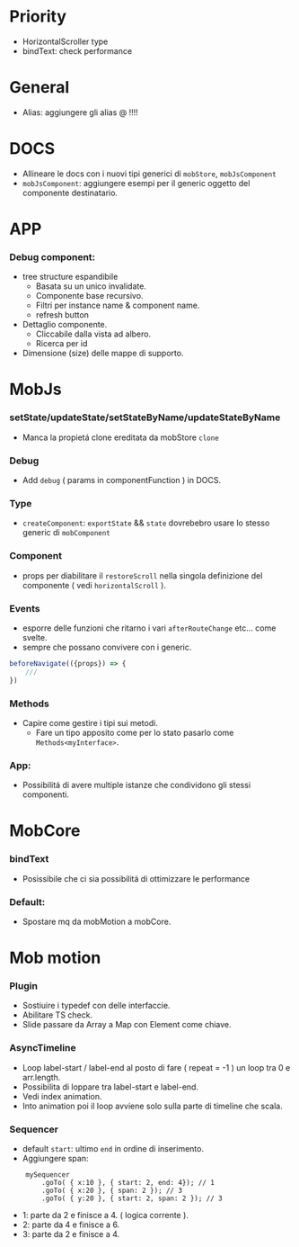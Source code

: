 # Priority
- HorizontalScroller type
- bindText: check performance

# General
- Alias: aggiungere gli alias @ !!!!

# DOCS
- Allineare le docs con i nuovi tipi generici di `mobStore`, `mobJsComponent`
- `mobJsComponent`: aggiungere esempi per il generic <R> oggetto del componente destinatario.

# APP
### Debug component:
- tree structure espandibile
    - Basata su un unico invalidate.
    - Componente base recursivo.
    - Filtri per instance name & component name.
    - refresh button
- Dettaglio componente.
    - Cliccabile dalla vista ad albero.
    - Ricerca per id
- Dimensione (size) delle mappe di supporto.

# MobJs

### setState/updateState/setStateByName/updateStateByName
- Manca la propietá clone ereditata da mobStore `clone`

### Debug
- Add `debug` ( params in componentFunction ) in DOCS.

### Type
- `createComponent`: `exportState` && `state` dovrebebro usare lo stesso generic<T> di `mobComponent`

### Component
- props per diabilitare il `restoreScroll` nella singola definizione del componente ( vedi `horizontalScroll` ).

### Events
- esporre delle funzioni che ritarno i vari `afterRouteChange` etc... come svelte.
- sempre che possano convivere con i generic.

```js
beforeNavigate(({props}) => {
    ///
})
```

### Methods
- Capire come gestire i tipi sui metodi.
    - Fare un tipo apposito come per lo stato pasarlo come `Methods<myInterface>`.

### App:
- Possibilitá di avere multiple istanze che condividono gli stessi componenti.


# MobCore

### bindText
- Posissibile che ci sia possibilitá di ottimizzare le performance

### Default:
- Spostare mq da mobMotion a mobCore.


# Mob motion

### Plugin
- Sostiuire i typedef con delle interfaccie.
- Abilitare TS check.
- Slide passare da Array a Map con Element come chiave.

### AsyncTimeline
- Loop label-start / label-end al posto di fare ( repeat = -1 ) un loop tra 0 e arr.length.
- Possibilita di loppare tra label-start e label-end.
- Vedi index animation.
- Into animation poi il loop avviene solo sulla parte di timeline che scala.

### Sequencer
- default `start`: ultimo `end` in ordine di inserimento.
- Aggiungere span:<br/>

```
    mySequencer
        .goTo( { x:10 }, { start: 2, end: 4}); // 1
        .goTo( { x:20 }, { span: 2 }); // 3
        .goTo( { y:20 }, { start: 2, span: 2 }); // 3
```
- 1: parte da 2 e finisce a 4. ( logica corrente ).
- 2: parte da 4 e finisce a 6.
- 3: parte da 2 e finisce a 4.

